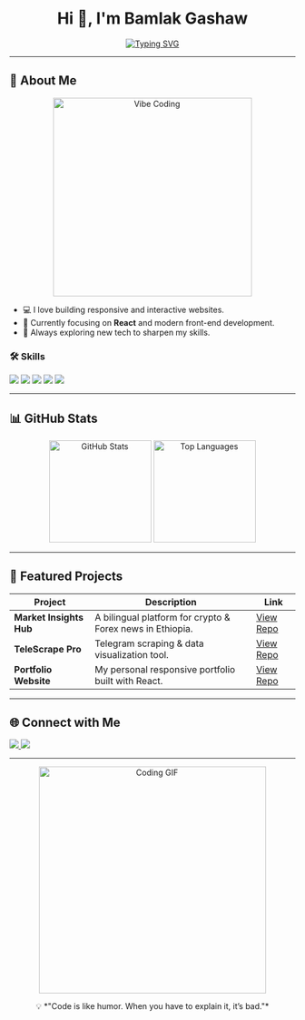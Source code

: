 <!-- Profile Header -->
<h1 align="center">Hi 👋, I'm Bamlak Gashaw</h1>

<!-- Typing Effect -->
<p align="center">
  <a href="https://git.io/typing-svg">
    <img src="https://readme-typing-svg.herokuapp.com?font=Fira+Code&size=22&pause=1000&color=00F7FF&center=true&vCenter=true&width=450&lines=Front-End+Developer;Passionate+about+Vibe+Coding;Lifelong+Learner+%26+Creator" alt="Typing SVG" />
  </a>
</p>

---

## 🌟 About Me
<p align="center">
  <img src="https://media.giphy.com/media/qgQUggAC3Pfv687qPC/giphy.gif" width="350" alt="Vibe Coding" />
</p>

- 💻 I love building responsive and interactive websites.
- 🎯 Currently focusing on **React** and modern front-end development.
- 🚀 Always exploring new tech to sharpen my skills.

### 🛠 Skills  
<p>
  <img src="https://img.shields.io/badge/HTML5-FF5733?style=for-the-badge&logo=html5&logoColor=black" />
  <img src="https://img.shields.io/badge/CSS3-2965F1?style=for-the-badge&logo=css3&logoColor=black" />
  <img src="https://img.shields.io/badge/JavaScript-F7E01D?style=for-the-badge&logo=javascript&logoColor=black" />
  <img src="https://img.shields.io/badge/React-61DBFB?style=for-the-badge&logo=react&logoColor=black" />
  <img src="https://img.shields.io/badge/Git-F05033?style=for-the-badge&logo=git&logoColor=black" />
</p>

---

## 📊 GitHub Stats  
<p align="center">
  <img src="https://github-readme-stats.vercel.app/api?username=BamlakGashaw&show_icons=true&theme=radical&hide_border=true" alt="GitHub Stats" height="180px"/>
  <img src="https://github-readme-stats.vercel.app/api/top-langs/?username=BamlakGashaw&layout=compact&theme=radical&hide_border=true" alt="Top Languages" height="180px"/>
</p>

---

## 🚀 Featured Projects  

| Project | Description | Link |
|---------|-------------|------|
| **Market Insights Hub** | A bilingual platform for crypto & Forex news in Ethiopia. | [View Repo](https://github.com/yourusername/market-insights-hub) |
| **TeleScrape Pro** | Telegram scraping & data visualization tool. | [View Repo](https://github.com/yourusername/telescrape-pro) |
| **Portfolio Website** | My personal responsive portfolio built with React. | [View Repo](https://github.com/yourusername/portfolio) |

---

## 🌐 Connect with Me  
<p>
  <a href="https://linkedin.com/in/yourlinkedin" target="_blank">
    <img src="https://img.shields.io/badge/LinkedIn-0A66C2?style=for-the-badge&logo=linkedin&logoColor=white" />
  </a>
  <a href="https://twitter.com/yourtwitter" target="_blank">
    <img src="https://img.shields.io/badge/Twitter-1DA1F2?style=for-the-badge&logo=twitter&logoColor=white" />
  </a>
</p>

---

<!-- Footer GIF -->
<p align="center">
  <img src="https://media.giphy.com/media/L1R1tvI9svkIWwpVYr/giphy.gif" width="400" alt="Coding GIF" />
</p>

<p align="center">
  💡 *"Code is like humor. When you have to explain it, it’s bad."*
</p>

